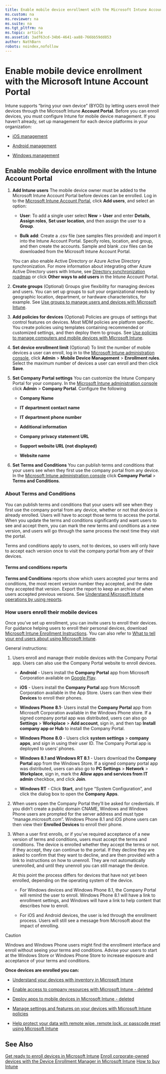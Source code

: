 ```yaml
---
title: Enable mobile device enrollment with the Microsoft Intune Account Portal
ms.custom: na
ms.reviewer: na
ms.suite: na
ms.tgt_pltfrm: na
ms.topic: article
ms.assetid: 3adf63cd-34b6-4641-aa88-766bb59dd853
author: NathBarn
robots: noindex,nofollow
---
```

# Enable mobile device enrollment with the Microsoft Intune Account Portal
Intune supports “bring your own device” (BYOD) by letting users enroll their devices through the Microsoft Intune **Account Portal**. Before you can enroll devices, you must configure Intune for mobile device management. If you haven’t already, set up management for each device platforms in your organization:

-   [iOS management](http://technet.microsoft.com/library/dn408185.aspx)

-   [Android management](http://technet.microsoft.com/library/dn764960.aspx)

-   [Windows management](http://technet.microsoft.com/library/dn764959.aspx)

## Enable mobile device enrollment with the Intune Account Portal

1.  **Add Intune users**
    The mobile device owner must be added to the Microsoft Intune Account Portal before devices can be enrolled. Log in to the [Microsoft Intune Account Portal](http://account.manage.microsoft.com), click **Add users**, and select an option:

    -   **User**: To add a single user select **New** &gt; **User** and enter **Details**, **Assign roles**, **Set user location**, and then assign the user to a **Group**.

    -   **Bulk add**: Create a .csv file (see samples files provided) and import it into the Intune Account Portal. Specify roles, location, and group, and then create the accounts. Sample and blank .csv files can be downloaded from the Microsoft Intune Account Portal.

    You can also enable Active Directory or Azure Active Directory synchronization. For more information about integrating other Azure Active Directory users with Intune, see [Directory synchronization roadmap](http://go.microsoft.com/fwlink/?LinkId=511540) or click **Other ways to add users** in the Intune Account Portal.

2.  **Create groups**  (Optional)
    Groups give flexibility for managing devices and users. You can set up groups to suit your organizational needs by geographic location, department, or hardware characteristics, for example.   See [Use groups to manage users and devices with Microsoft Intune](../Topic/Use-groups-to-manage-users-and-devices-with-Microsoft-Intune.md).

3.  **Add policies for devices** (Optional)
    Policies are groups of settings that control features on devices. Most MDM policies are platform specific. You create policies using templates  containing recommended or customized settings, and then deploy them to groups. See [Use policies to manage computers and mobile devices with Microsoft Intune](../Topic/Use-policies-to-manage-computers-and-mobile-devices-with-Microsoft-Intune.md).

4.  **Set device enrollment limit** (Optional) 
    To limit the number of mobile devices a user can enroll, log in to the [Microsoft Intune administration console](http://manage.microsoft.com), click **Admin** &gt; **Mobile Device Management** &gt; **Enrollment rules**. Select the maximum number of devices a user can enroll and then click **Save**.

5.  **Set Company Portal settings** 
     You can customize the Intune Company Portal for your company. In the [Microsoft Intune administration console](http://manage.microsoft.com) click **Admin** &gt; **Company Portal**. Configure the following

    -   **Company Name**

    -   **IT department contact name**

    -   **IT department phone number**

    -   **Additional information**

    -   **Company privacy statement URL**

    -   **Support website URL (not displayed)**

    -   **Website name**

6.  **Set Terms and Conditions**
    You can publish terms and conditions that your users see when they first use the company portal from any device. In the [Microsoft Intune administration console](http://manage.microsoft.com) click **Company Portal** &gt; **Terms and Conditions**.

### <a name="BKMK_TermsAndConditions"></a>About Terms and Conditions
You can publish terms and conditions that your users will see when they first use the company portal from any device, whether or not that device is already enrolled. Users will have to accept those terms to access the portal. When you update the terms and conditions significantly and want users to see and accept them, you can mark the new terms and conditions as a new version, and users will go through the same process the next time they visit the portal.

Terms and conditions apply to users, not to devices, so users will only have to accept each version once to visit the company portal from any of their devices.

#### Terms and conditions reports
**Terms and Conditions** reports show which users accepted your terms and conditions, the most recent version number they accepted, and the date they accepted that version. Export the report to keep an archive of when users accepted previous versions. See [Understand Microsoft Intune operations by using reports](../Topic/Understand-Microsoft-Intune-operations-by-using-reports.md).

### How users enroll their mobile devices
Once you’ve set up enrollment, you can invite users to enroll their devices. For guidance helping users to enroll their personal devices, download [Microsoft Intune Enrollment Instructions](http://go.microsoft.com/fwlink/?LinkID=534864).  You can also refer to [What to tell your end users about using Microsoft Intune](../Topic/What-to-tell-your-end-users-about-using-Microsoft-Intune.md).

General instructions:

1.  Users enroll and manage their mobile devices with the Company Portal app. Users can also use the Company Portal website to enroll devices.

    -   **Android** - Users install the **Company Portal** app from Microsoft Corporation available on [Google Play](http://go.microsoft.com/fwlink/p/?LinkId=386612).

    -   **iOS** - Users install the **Company Portal** app from Microsoft Corporation available in the App Store. Users can then view their **Devices** to enroll their phones.

    -   **Windows Phone 8.1**- Users install the **Company Portal** app from Microsoft Corporation available in the Windows Phone store. If a signed company portal app was distributed, users can also go **Settings** &gt; **Workplace** &gt; **Add account**, sign in, and then tap **Install company app or Hub** to install the Company Portal.

    -   **Windows Phone 8.0**  - Users click **system settings** &gt; **company apps**, and sign in using their user ID. The Company Portal app is deployed to users’ phones.

    -   **Windows 8.1 and Windows RT 8.1** - Users download the **Company Portal** app from the Windows Store. If a signed company portal app was distributed, users can also go to **PC Settings** &gt; **Network** &gt; **Workplace**, sign in, mark the **Allow apps and services from IT admin** checkbox, and click **Join**.

    -   **Windows RT** - Click **Start**, and type “System Configuration”, and click the dialog box to open the **Company Apps**.

2.  When users open the Company Portal they’ll be asked for credentials. If you didn’t create a public domain CNAME, Windows and Windows Phone users are prompted for the server address and must type “manage.microsoft.com”. Windows Phone 8.1 and iOS phone users can then view their **Enrolled Devices** to enroll their phone.

3.  When a user first enrolls, or if you’ve required acceptance of a new version of terms and conditions, users must accept the terms and conditions. The device is enrolled whether they accept the terms or not. If they accept, they can continue to the portal. If they decline they are asked to confirm that they want to decline, and are then provided with a link to instructions on how to unenroll. They are not automatically unenrolled, and until they unenroll you can still manage the device.

    At this point the process differs for devices that have not yet been enrolled, depending on the operating system of the device.

    -   For Windows devices and Windows Phone 8.1, the Company Portal will remind the user to enroll. Windows Phone 8.1 will have a link to enrollment settings, and Windows will have a link to help content that describes how to enroll.

    -   For iOS and Android devices, the user is led through the enrollment process. Users will still see a message from Microsoft about the impact of enrolling.

> [!CAUTION]
> Windows and Windows Phone users might find the enrollment interface and enroll without seeing your terms and conditions. Advise your users to start at the Windows Store or Windows Phone Store to increase exposure and acceptance of your terms and conditions.

**Once devices are enrolled you can:**

-   [Understand your devices with inventory in Microsoft Intune](../Topic/Understand-your-devices-with-inventory-in-Microsoft-Intune.md)

-   [Enable access to company resources with Microsoft Intune - deleted](../Topic/Enable-access-to-company-resources-with-Microsoft-Intune---deleted.md)

-   [Deploy apps to mobile devices in Microsoft Intune - deleted](../Topic/Deploy-apps-to-mobile-devices-in-Microsoft-Intune---deleted.md)

-   [Manage settings and features on your devices with Microsoft Intune policies](../Topic/Manage-settings-and-features-on-your-devices-with-Microsoft-Intune-policies.md)

-   [Help protect your data with remote wipe, remote lock, or passcode reset using Microsoft Intune](../Topic/Help-protect-your-data-with-remote-wipe,-remote-lock,-or-passcode-reset-using-Microsoft-Intune.md)

## See Also
[Get ready to enroll devices in Microsoft Intune](../Topic/Get-ready-to-enroll-devices-in-Microsoft-Intune.md)
[Enroll corporate-owned devices with the Device Enrollment Manager in Microsoft Intune](../Topic/Enroll-corporate-owned-devices-with-the-Device-Enrollment-Manager-in-Microsoft-Intune.md)
[How to buy Intune](http://technet.microsoft.com/library/dn646949.aspx)

